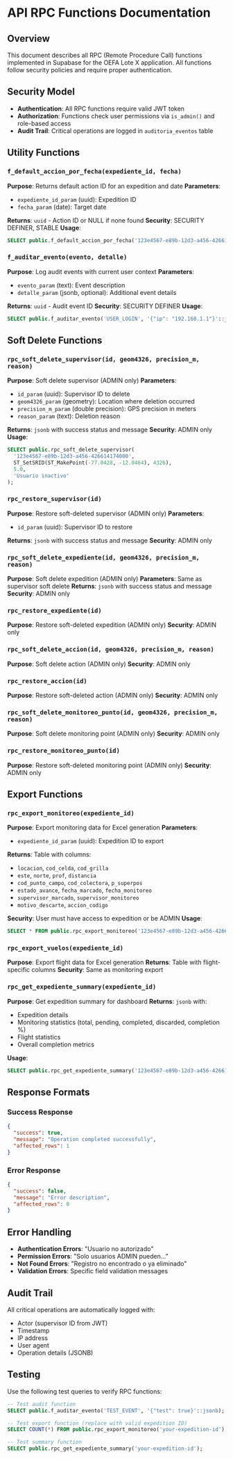 # API RPC Functions Documentation

## Overview
This document describes all RPC (Remote Procedure Call) functions implemented in Supabase for the OEFA Lote X application. All functions follow security policies and require proper authentication.

## Security Model
- **Authentication**: All RPC functions require valid JWT token
- **Authorization**: Functions check user permissions via `is_admin()` and role-based access
- **Audit Trail**: Critical operations are logged in `auditoria_eventos` table

## Utility Functions

### `f_default_accion_por_fecha(expediente_id, fecha)`
**Purpose**: Returns default action ID for an expedition and date
**Parameters**:
- `expediente_id_param` (uuid): Expedition ID
- `fecha_param` (date): Target date

**Returns**: `uuid` - Action ID or NULL if none found
**Security**: SECURITY DEFINER, STABLE
**Usage**:
```sql
SELECT public.f_default_accion_por_fecha('123e4567-e89b-12d3-a456-426614174000', '2025-01-15');
```

### `f_auditar_evento(evento, detalle)`
**Purpose**: Log audit events with current user context
**Parameters**:
- `evento_param` (text): Event description
- `detalle_param` (jsonb, optional): Additional event details

**Returns**: `uuid` - Audit event ID
**Security**: SECURITY DEFINER
**Usage**:
```sql
SELECT public.f_auditar_evento('USER_LOGIN', '{"ip": "192.168.1.1"}'::jsonb);
```

## Soft Delete Functions

### `rpc_soft_delete_supervisor(id, geom4326, precision_m, reason)`
**Purpose**: Soft delete supervisor (ADMIN only)
**Parameters**:
- `id_param` (uuid): Supervisor ID to delete
- `geom4326_param` (geometry): Location where deletion occurred
- `precision_m_param` (double precision): GPS precision in meters
- `reason_param` (text): Deletion reason

**Returns**: `jsonb` with success status and message
**Security**: ADMIN only
**Usage**:
```sql
SELECT public.rpc_soft_delete_supervisor(
  '123e4567-e89b-12d3-a456-426614174000',
  ST_SetSRID(ST_MakePoint(-77.0428, -12.0464), 4326),
  5.0,
  'Usuario inactivo'
);
```

### `rpc_restore_supervisor(id)`
**Purpose**: Restore soft-deleted supervisor (ADMIN only)
**Parameters**:
- `id_param` (uuid): Supervisor ID to restore

**Returns**: `jsonb` with success status and message
**Security**: ADMIN only

### `rpc_soft_delete_expediente(id, geom4326, precision_m, reason)`
**Purpose**: Soft delete expedition (ADMIN only)
**Parameters**: Same as supervisor soft delete
**Returns**: `jsonb` with success status and message
**Security**: ADMIN only

### `rpc_restore_expediente(id)`
**Purpose**: Restore soft-deleted expedition (ADMIN only)
**Security**: ADMIN only

### `rpc_soft_delete_accion(id, geom4326, precision_m, reason)`
**Purpose**: Soft delete action (ADMIN only)
**Security**: ADMIN only

### `rpc_restore_accion(id)`
**Purpose**: Restore soft-deleted action (ADMIN only)
**Security**: ADMIN only

### `rpc_soft_delete_monitoreo_punto(id, geom4326, precision_m, reason)`
**Purpose**: Soft delete monitoring point (ADMIN only)
**Security**: ADMIN only

### `rpc_restore_monitoreo_punto(id)`
**Purpose**: Restore soft-deleted monitoring point (ADMIN only)
**Security**: ADMIN only

## Export Functions

### `rpc_export_monitoreo(expediente_id)`
**Purpose**: Export monitoring data for Excel generation
**Parameters**:
- `expediente_id_param` (uuid): Expedition ID to export

**Returns**: Table with columns:
- `locacion`, `cod_celda`, `cod_grilla`
- `este`, `norte`, `prof`, `distancia`
- `cod_punto_campo`, `cod_colectora`, `p_superpos`
- `estado_avance`, `fecha_marcado`, `fecha_monitoreo`
- `supervisor_marcado`, `supervisor_monitoreo`
- `motivo_descarte`, `accion_codigo`

**Security**: User must have access to expedition or be ADMIN
**Usage**:
```sql
SELECT * FROM public.rpc_export_monitoreo('123e4567-e89b-12d3-a456-426614174000');
```

### `rpc_export_vuelos(expediente_id)`
**Purpose**: Export flight data for Excel generation
**Returns**: Table with flight-specific columns
**Security**: Same as monitoring export

### `rpc_get_expediente_summary(expediente_id)`
**Purpose**: Get expedition summary for dashboard
**Returns**: `jsonb` with:
- Expedition details
- Monitoring statistics (total, pending, completed, discarded, completion %)
- Flight statistics
- Overall completion metrics

**Usage**:
```sql
SELECT public.rpc_get_expediente_summary('123e4567-e89b-12d3-a456-426614174000');
```

## Response Formats

### Success Response
```json
{
  "success": true,
  "message": "Operation completed successfully",
  "affected_rows": 1
}
```

### Error Response
```json
{
  "success": false,
  "message": "Error description",
  "affected_rows": 0
}
```

## Error Handling
- **Authentication Errors**: "Usuario no autorizado"
- **Permission Errors**: "Solo usuarios ADMIN pueden..."
- **Not Found Errors**: "Registro no encontrado o ya eliminado"
- **Validation Errors**: Specific field validation messages

## Audit Trail
All critical operations are automatically logged with:
- Actor (supervisor ID from JWT)
- Timestamp
- IP address
- User agent
- Operation details (JSONB)

## Testing
Use the following test queries to verify RPC functions:
```sql
-- Test audit function
SELECT public.f_auditar_evento('TEST_EVENT', '{"test": true}'::jsonb);

-- Test export function (replace with valid expedition ID)
SELECT COUNT(*) FROM public.rpc_export_monitoreo('your-expedition-id');

-- Test summary function
SELECT public.rpc_get_expediente_summary('your-expedition-id');
```
